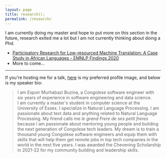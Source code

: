```yaml
---
layout: page
title: research();
permalink: /research/
---
```


I am currently doing my master and hope to put more on this section in the future, research exited me a lot but I am not currently thinking about doing a Phd.

- [Participatory Research for Low-resourced Machine Translation: A Case Study in African Languages - EMNLP Findings 2020](https://arxiv.org/abs/2010.02353)
- More to come...

---------

If you're hosting me for a talk, [here](/images/me-offical-speaker.jpg) is my preferred profile image, and below is my speaker bio:


> I am Espoir Murhabazi Buzina, a Congolese software engineer with six years of experience in software engineering and data science.  
>I am currently a master's student in computer science at the University of Essex. I specialize in Natural Language Processing. I am passionate about text data and anything related to Natural Language Processing.
> My friend calls me *le grand Frere de ses petit freres* because I am passionate about mentoring young people and building the next generation of Congolese tech leaders. My dream is to train a thousand young Congolese software engineers and equip them with skills that will help them get remote jobs in top tech companies in the world in the next five years. I was awarded the Chevening Scholarship in 2021-22 for my community building and leadership skills.
